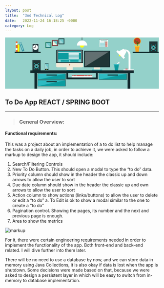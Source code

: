 ```yaml
---
layout: post
title:  "3nd Technical Log"
date:   2022-11-24 16:18:25 -0000
category: Log
---
```

![dev](https://github.com/TheClerici/my-blog/blob/main/images/dev.jpg?raw=true "Header picture")

## To Do App REACT / SPRING BOOT

------------------------------------------------------------------------------------------
### <blockquote> <p> General Overview: </p> </blockquote> 

#### Functional requirements:

This was a project about an implementation of a to do list to help manage the tasks on a daily job, in order to achieve it, we were asked to follow a markup to design the app, it should include:

1. Search/Filtering Controls
2. New To Do Button. This should open a modal to type the “to do” data.
3. Priority column should show in the header the classic up and down arrows to allow the user to sort
4. Due date column should show in the header the classic up and own arrows to allow the user to sort
5. Action column to show actions (links/buttons) to allow the user to delete or edit a “to do”
    a. To Edit is ok to show a modal similar to the one to create a “to do”
7. Pagination control. Showing the pages, its number and the next and previous page is enough.
8. Area to show the metrics

![markup]( "pic")

For it, there were certain engineering requirements needed in order to implement the functionality of the app. Both front-end and back-end related. I will dive further into them later.

There will be no need to use a database by now, and we can store data in memory using Java Collections, it is also okay if data is lost when the app is shutdown. Some decisions were made based on that, because we were asked to design a persistent layer in which will be easy to switch from in-memory to database implementation.
